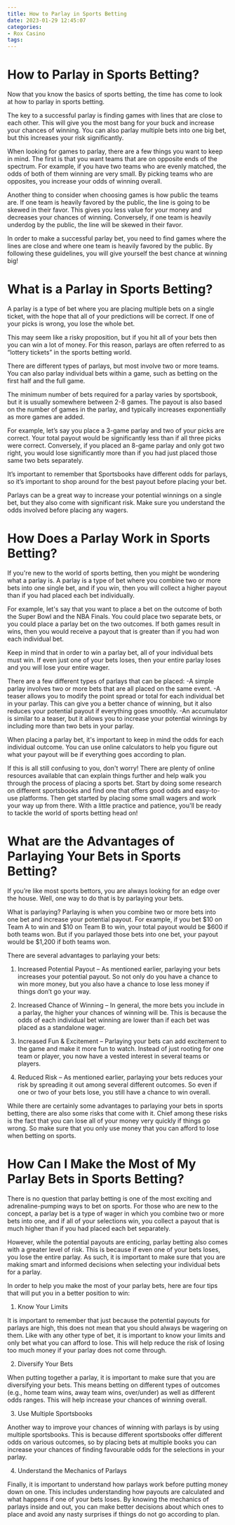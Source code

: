 ```yaml
---
title: How to Parlay in Sports Betting 
date: 2023-01-29 12:45:07
categories:
- Rox Casino
tags:
---
```



#  How to Parlay in Sports Betting? 
Now that you know the basics of sports betting, the time has come to look at how to parlay in sports betting. 

The key to a successful parlay is finding games with lines that are close to each other. This will give you the most bang for your buck and increase your chances of winning. You can also parlay multiple bets into one big bet, but this increases your risk significantly. 

When looking for games to parlay, there are a few things you want to keep in mind. The first is that you want teams that are on opposite ends of the spectrum. For example, if you have two teams who are evenly matched, the odds of both of them winning are very small. By picking teams who are opposites, you increase your odds of winning overall. 

Another thing to consider when choosing games is how public the teams are. If one team is heavily favored by the public, the line is going to be skewed in their favor. This gives you less value for your money and decreases your chances of winning. Conversely, if one team is heavily underdog by the public, the line will be skewed in their favor. 

In order to make a successful parlay bet, you need to find games where the lines are close and where one team is heavily favored by the public. By following these guidelines, you will give yourself the best chance at winning big!

#  What is a Parlay in Sports Betting? 

A parlay is a type of bet where you are placing multiple bets on a single ticket, with the hope that all of your predictions will be correct. If one of your picks is wrong, you lose the whole bet. 

This may seem like a risky proposition, but if you hit all of your bets then you can win a lot of money. For this reason, parlays are often referred to as “lottery tickets” in the sports betting world. 

There are different types of parlays, but most involve two or more teams. You can also parlay individual bets within a game, such as betting on the first half and the full game. 

The minimum number of bets required for a parlay varies by sportsbook, but it is usually somewhere between 2-8 games. The payout is also based on the number of games in the parlay, and typically increases exponentially as more games are added. 

For example, let’s say you place a 3-game parlay and two of your picks are correct. Your total payout would be significantly less than if all three picks were correct. Conversely, if you placed an 8-game parlay and only got two right, you would lose significantly more than if you had just placed those same two bets separately. 

It’s important to remember that Sportsbooks have different odds for parlays, so it’s important to shop around for the best payout before placing your bet. 

Parlays can be a great way to increase your potential winnings on a single bet, but they also come with significant risk. Make sure you understand the odds involved before placing any wagers.

#  How Does a Parlay Work in Sports Betting? 

If you're new to the world of sports betting, then you might be wondering what a parlay is. A parlay is a type of bet where you combine two or more bets into one single bet, and if you win, then you will collect a higher payout than if you had placed each bet individually.

For example, let's say that you want to place a bet on the outcome of both the Super Bowl and the NBA Finals. You could place two separate bets, or you could place a parlay bet on the two outcomes. If both games result in wins, then you would receive a payout that is greater than if you had won each individual bet.

Keep in mind that in order to win a parlay bet, all of your individual bets must win. If even just one of your bets loses, then your entire parlay loses and you will lose your entire wager.

There are a few different types of parlays that can be placed: 
-A simple parlay involves two or more bets that are all placed on the same event. 
-A teaser allows you to modify the point spread or total for each individual bet in your parlay. This can give you a better chance of winning, but it also reduces your potential payout if everything goes smoothly. 
-An accumulator is similar to a teaser, but it allows you to increase your potential winnings by including more than two bets in your parlay. 

When placing a parlay bet, it's important to keep in mind the odds for each individual outcome. You can use online calculators to help you figure out what your payout will be if everything goes according to plan. 

If this is all still confusing to you, don't worry! There are plenty of online resources available that can explain things further and help walk you through the process of placing a sports bet. Start by doing some research on different sportsbooks and find one that offers good odds and easy-to-use platforms. Then get started by placing some small wagers and work your way up from there. With a little practice and patience, you'll be ready to tackle the world of sports betting head on!

#  What are the Advantages of Parlaying Your Bets in Sports Betting? 

If you’re like most sports bettors, you are always looking for an edge over the house. Well, one way to do that is by parlaying your bets.

What is parlaying? Parlaying is when you combine two or more bets into one bet and increase your potential payout. For example, if you bet $10 on Team A to win and $10 on Team B to win, your total payout would be $600 if both teams won. But if you parlayed those bets into one bet, your payout would be $1,200 if both teams won.

There are several advantages to parlaying your bets: 

1) Increased Potential Payout – As mentioned earlier, parlaying your bets increases your potential payout. So not only do you have a chance to win more money, but you also have a chance to lose less money if things don’t go your way. 

2) Increased Chance of Winning – In general, the more bets you include in a parlay, the higher your chances of winning will be. This is because the odds of each individual bet winning are lower than if each bet was placed as a standalone wager. 

3) Increased Fun & Excitement – Parlaying your bets can add excitement to the game and make it more fun to watch. Instead of just rooting for one team or player, you now have a vested interest in several teams or players. 

4) Reduced Risk – As mentioned earlier, parlaying your bets reduces your risk by spreading it out among several different outcomes. So even if one or two of your bets lose, you still have a chance to win overall. 

While there are certainly some advantages to parlaying your bets in sports betting, there are also some risks that come with it. Chief among these risks is the fact that you can lose all of your money very quickly if things go wrong. So make sure that you only use money that you can afford to lose when betting on sports.

#  How Can I Make the Most of My Parlay Bets in Sports Betting?

There is no question that parlay betting is one of the most exciting and adrenaline-pumping ways to bet on sports. For those who are new to the concept, a parlay bet is a type of wager in which you combine two or more bets into one, and if all of your selections win, you collect a payout that is much higher than if you had placed each bet separately.

However, while the potential payouts are enticing, parlay betting also comes with a greater level of risk. This is because if even one of your bets loses, you lose the entire parlay. As such, it is important to make sure that you are making smart and informed decisions when selecting your individual bets for a parlay.

In order to help you make the most of your parlay bets, here are four tips that will put you in a better position to win:

1. Know Your Limits

It is important to remember that just because the potential payouts for parlays are high, this does not mean that you should always be wagering on them. Like with any other type of bet, it is important to know your limits and only bet what you can afford to lose. This will help reduce the risk of losing too much money if your parlay does not come through.

2. Diversify Your Bets

When putting together a parlay, it is important to make sure that you are diversifying your bets. This means betting on different types of outcomes (e.g., home team wins, away team wins, over/under) as well as different odds ranges. This will help increase your chances of winning overall.

3. Use Multiple Sportsbooks

Another way to improve your chances of winning with parlays is by using multiple sportsbooks. This is because different sportsbooks offer different odds on various outcomes, so by placing bets at multiple books you can increase your chances of finding favourable odds for the selections in your parlay.

4. Understand the Mechanics of Parlays

Finally, it is important to understand how parlays work before putting money down on one. This includes understanding how payouts are calculated and what happens if one of your bets loses. By knowing the mechanics of parlays inside and out, you can make better decisions about which ones to place and avoid any nasty surprises if things do not go according to plan.